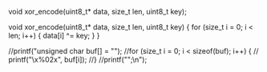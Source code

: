 void xor_encode(uint8_t* data, size_t len, uint8_t key);

void xor_encode(uint8_t* data, size_t len, uint8_t key) {
for (size_t i = 0; i < len; i++) {
data[i] ^= key;
}
}


 //printf("unsigned char buf[] = \"");
//for (size_t i = 0; i < sizeof(buf); i++) {
// printf("\\x%02x", buf[i]);
//}
//printf("\";\n");
